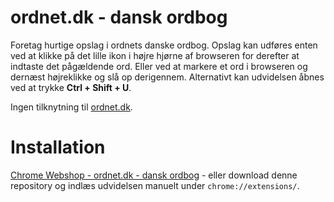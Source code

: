 # ordnet.dk - dansk ordbog
Foretag hurtige opslag i ordnets danske ordbog. Opslag kan udføres enten ved at klikke på det lille ikon i højre hjørne af browseren for derefter at indtaste det pågældende ord. Eller ved at markere et ord i browseren og dernæst højreklikke og slå op derigennem. Alternativt kan udvidelsen åbnes ved at trykke **Ctrl + Shift + U**.

Ingen tilknytning til [ordnet.dk](http://ordnet.dk/ddo).

# Installation
[Chrome Webshop - ordnet.dk - dansk ordbog](https://chrome.google.com/webstore/detail/dbpdoikeilkcgfhlihaajhlkiflfhopc) - eller download denne repository og indlæs udvidelsen manuelt under `chrome://extensions/`.
